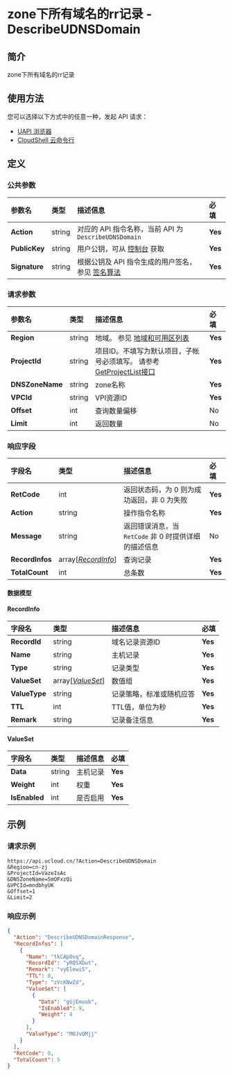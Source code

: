 # zone下所有域名的rr记录 - DescribeUDNSDomain

## 简介

zone下所有域名的rr记录






## 使用方法

您可以选择以下方式中的任意一种，发起 API 请求：
- [UAPI 浏览器](https://console.ucloud.cn/uapi/detail?id=DescribeUDNSDomain)
- [CloudShell 云命令行](https://shell.ucloud.cn/)


## 定义

### 公共参数

| 参数名 | 类型 | 描述信息 | 必填 |
|:---|:---|:---|:---|
| **Action**     | string  | 对应的 API 指令名称，当前 API 为 `DescribeUDNSDomain`                        | **Yes** |
| **PublicKey**  | string  | 用户公钥，可从 [控制台](https://console.ucloud.cn/uapi/apikey) 获取                                             | **Yes** |
| **Signature**  | string  | 根据公钥及 API 指令生成的用户签名，参见 [签名算法](api/summary/signature.md)  | **Yes** |

### 请求参数

| 参数名 | 类型 | 描述信息 | 必填 |
|:---|:---|:---|:---|
| **Region** | string | 地域。 参见 [地域和可用区列表](https://docs.ucloud.cn/api/summary/regionlist) |**Yes**|
| **ProjectId** | string | 项目ID。不填写为默认项目，子帐号必须填写。 请参考[GetProjectList接口](https://docs.ucloud.cn/api/summary/get_project_list) |**Yes**|
| **DNSZoneName** | string | zone名称 |**Yes**|
| **VPCId** | string | VPI资源ID |**Yes**|
| **Offset** | int | 查询数量偏移 |No|
| **Limit** | int | 返回数量 |No|

### 响应字段

| 字段名 | 类型 | 描述信息 | 必填 |
|:---|:---|:---|:---|
| **RetCode** | int | 返回状态码，为 0 则为成功返回，非 0 为失败 |**Yes**|
| **Action** | string | 操作指令名称 |**Yes**|
| **Message** | string | 返回错误消息，当 `RetCode` 非 0 时提供详细的描述信息 |No|
| **RecordInfos** | array[[*RecordInfo*](#RecordInfo)] | 查询记录 |**Yes**|
| **TotalCount** | int | 总条数 |**Yes**|

#### 数据模型


#### RecordInfo

| 字段名 | 类型 | 描述信息 | 必填 |
|:---|:---|:---|:---|
| **RecordId** | string | 域名记录资源ID |**Yes**|
| **Name** | string | 主机记录 |**Yes**|
| **Type** | string | 记录类型 |**Yes**|
| **ValueSet** | array[[*ValueSet*](#ValueSet)] | 数值组 |**Yes**|
| **ValueType** | string | 记录策略，标准或随机应答 |**Yes**|
| **TTL** | int | TTL值，单位为秒 |**Yes**|
| **Remark** | string | 记录备注信息 |**Yes**|

#### ValueSet

| 字段名 | 类型 | 描述信息 | 必填 |
|:---|:---|:---|:---|
| **Data** | string | 主机记录 |**Yes**|
| **Weight** | int | 权重 |**Yes**|
| **IsEnabled** | int | 是否启用 |**Yes**|

## 示例

### 请求示例
    
```
https://api.ucloud.cn/?Action=DescribeUDNSDomain
&Region=cn-zj
&ProjectId=VazeIsAc
&DNSZoneName=SmOFxzQi
&VPCId=mndbhyUK
&Offset=1
&Limit=2
```

### 响应示例
    
```json
{
  "Action": "DescribeUDNSDomainResponse",
  "RecordInfos": [
    {
      "Name": "tkCApOvq",
      "RecordId": "yRQSXDut",
      "Remark": "vyElewiS",
      "TTL": 8,
      "Type": "zVcKNwZd",
      "ValueSet": [
        {
          "Data": "gGjEmoub",
          "IsEnabled": 9,
          "Weight": 4
        }
      ],
      "ValueType": "MOJvQMjj"
    }
  ],
  "RetCode": 0,
  "TotalCount": 5
}
```





